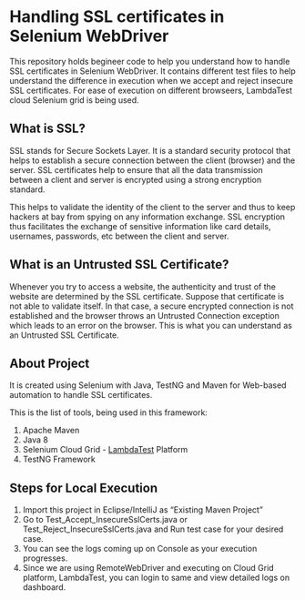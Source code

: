# Handling SSL certificates in Selenium WebDriver

This repository holds begineer code to help you understand how to handle SSL certificates in Selenium WebDriver. It contains different test files to help understand the difference in execution when we accept and reject insecure SSL certificates. For ease of execution on different browseers, LambdaTest cloud Selenium grid is being used.

## What is SSL?
SSL stands for Secure Sockets Layer. It is a standard security protocol that helps to establish a secure connection between the client (browser) and the server. SSL certificates help to ensure that all the data transmission between a client and server is encrypted using a strong encryption standard.

This helps to validate the identity of the client to the server and thus to keep hackers at bay from spying on any information exchange. SSL encryption thus facilitates the exchange of sensitive information like card details, usernames, passwords, etc between the client and server.

## What is an Untrusted SSL Certificate? 
Whenever you try to access a website, the authenticity and trust of the website are determined by the SSL certificate. Suppose that certificate is not able to validate itself. In that case, a secure encrypted connection is not established and the browser throws an Untrusted Connection exception which leads to an error on the browser. This is what you can understand as an Untrusted SSL Certificate.

## About Project
It is created using Selenium with Java, TestNG and Maven for Web-based automation to handle SSL certificates.

This is the list of tools, being used in this framework:
1. Apache Maven
2. Java 8
3. Selenium Cloud Grid - [LambdaTest](http://www.lambdatest.com?fp_ref=vipul51) Platform
4. TestNG Framework

## Steps for Local Execution
1. Import this project in Eclipse/IntelliJ as “Existing Maven Project”
2. Go to Test_Accept_InsecureSslCerts.java or Test_Reject_InsecureSslCerts.java and Run test case for your desired case.
3. You can see the logs coming up on Console as your execution progresses.
4. Since we are using RemoteWebDriver and executing on Cloud Grid platform, LambdaTest, you can login to same and view detailed logs on dashboard.
